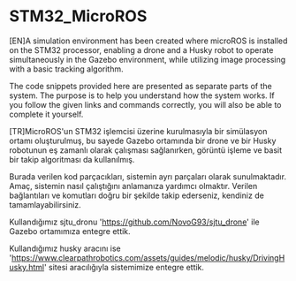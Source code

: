 # STM32_MicroROS
[EN]A simulation environment has been created where microROS is installed on the STM32 processor, enabling a drone and a Husky
robot to operate simultaneously in the Gazebo environment, while utilizing image processing with a basic tracking algorithm.

The code snippets provided here are presented as separate parts of the system. The purpose is to help you understand how the system works. If you follow the given links and
commands correctly, you will also be able to complete it yourself.


[TR]MicroROS'un STM32 işlemcisi üzerine kurulmasıyla bir simülasyon ortamı oluşturulmuş, bu sayede Gazebo ortamında bir drone ve bir Husky robotunun eş zamanlı olarak çalışması
sağlanırken, görüntü işleme ve basit bir takip algoritması da kullanılmış.

Burada verilen kod parçacıkları, sistemin ayrı parçaları olarak sunulmaktadır. Amaç, sistemin nasıl çalıştığını anlamanıza yardımcı olmaktır. Verilen bağlantıları ve 
komutları doğru bir şekilde takip ederseniz, kendiniz de tamamlayabilirsiniz.

Kullandığımız sjtu_dronu 'https://github.com/NovoG93/sjtu_drone' ile Gazebo ortamımıza entegre ettik.

Kullandığımız husky aracını ise 'https://www.clearpathrobotics.com/assets/guides/melodic/husky/DrivingHusky.html' sitesi aracılığıyla sistemimize entegre ettik.
